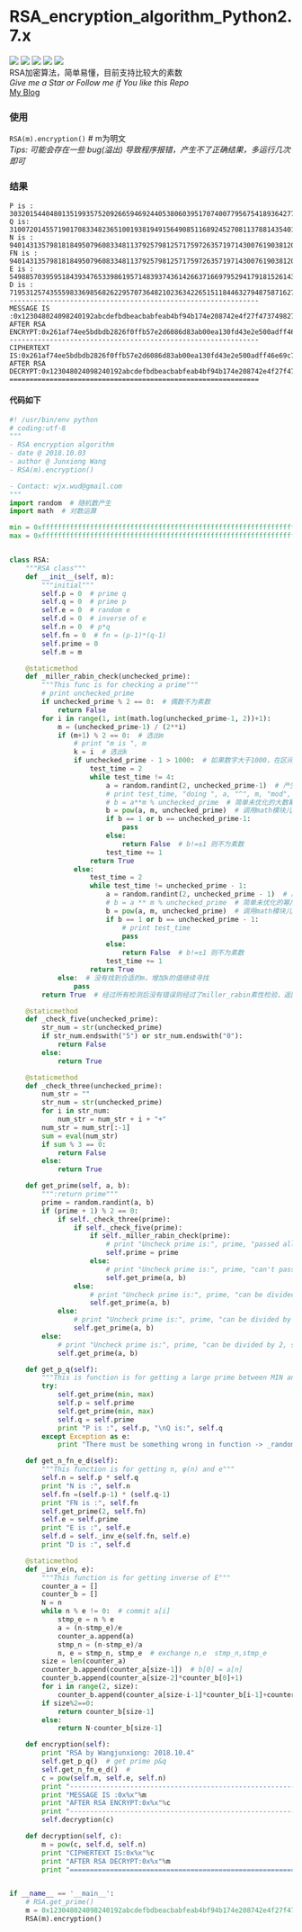 # RSA_encryption_algorithm_Python2.7.x
![](https://img.shields.io/badge/license-WTFPL-blue.svg) ![](https://img.shields.io/github/repo-size/JX-Wang/RSA_encryption_algorithm.svg) ![](https://img.shields.io/bitbucket/issues-raw/JX-Wang/RSA_encryption_algorithm.svg) ![](https://img.shields.io/github/forks/JX-Wang/RSA_encryption_algorithm.svg?label=Fork) ![](https://img.shields.io/github/stars/JX-Wang/RSA_encryption_algorithm.svg?style=social)  
RSA加密算法，简单易懂，目前支持比较大的素数  
*Give me a Star or Follow me if You like this Repo*  
[My Blog](http://www.wudly.cn)


### 使用
```RSA(m).encryption()```  # m为明文  
*Tips: 可能会存在一些 bug(溢出) 导致程序报错，产生不了正确结果，多运行几次即可*  
### 结果
```RSA by Wangjunxiong: 2018.10.4
P is : 303201544048013519935752092665946924405380603951707400779567541893642770464930150910685790993799269092713901018933957068020358905276691 
Q is: 310072014557190170833482365100193819491564908511689245270811378814354011227891505436090731570321125225652239245220940795064756618948467
N is : 94014313579818184950796083348113792579812571759726357197143007619038120411050228798616786935425909147831424638235492055404552761918135044866837651015026143649954498753550904546097503632046912130495568220285954004215962142287084178873450209462884660795311613202105282697
FN is : 94014313579818184950796083348113792579812571759726357197143007619038120411050228798616786935425909147831424638235492055404552761918134431593279045811335374415496732612807007600585040235400861751574860223504261182559615365764520058479131843322620505897448528086581057540
E is : 54988570395951843934765339861957148393743614266371669795294179181526143431305287146525831685427331645802658339082997466009597677334373715025811040971913484510621380163667965901248697616560693295183179998285390376258394940122179758410578406581355750417505819342414571823
D is : 71953125743555983369856826229570736482102363422651511844632794875871627266261546254478266663383398291006017968129349673882525177995952470648469837112861261905130413278557916655066172114898781013171742343994359168282094717543443871950171912642085983952822021781519146507
--------------------------------------------------------------
MESSAGE IS :0x123048024098240192abcdefbdbeacbabfeab4bf94b174e208742e4f27f4737498274b2348e80f00d808da595d5959f59595e95a959c9f341123f41231b12313f1313e123d1131c1231a121f131b13d123f
AFTER RSA ENCRYPT:0x261af74ee5bdbdb2826f0ffb57e2d6086d83ab00ea130fd43e2e500adff46e69c7ea572a40878a70eae33c1aec8a5d750ffdbeaa455598b6c68b969e1ff25b80644b0603090c0f958722aa528c3cab254a55ff4d6b74f830f807304135936160b427424df2ec3037d5d77eff7ac5ebf8
--------------------------------------------------------------
CIPHERTEXT IS:0x261af74ee5bdbdb2826f0ffb57e2d6086d83ab00ea130fd43e2e500adff46e69c7ea572a40878a70eae33c1aec8a5d750ffdbeaa455598b6c68b969e1ff25b80644b0603090c0f958722aa528c3cab254a55ff4d6b74f830f807304135936160b427424df2ec3037d5d77eff7ac5ebf8
AFTER RSA DECRYPT:0x123048024098240192abcdefbdbeacbabfeab4bf94b174e208742e4f27f4737498274b2348e80f00d808da595d5959f59595e95a959c9f341123f41231b12313f1313e123d1131c1231a121f131b13d123f
==============================================================
```
#### 代码如下
```python
#! /usr/bin/env python
# coding:utf-8
"""
- RSA encryption algorithm
- date @ 2018.10.03
- author @ Junxiong Wang
- RSA(m).encryption()

- Contact: wjx.wud@gmail.com
"""
import random  # 随机数产生
import math  # 对数运算

min = 0xfffffffffffffffffffffffffffffffffffffffffffffffffffffffffffffffffffffffffffffffffffffffffffffffffffffffffffffff
max = 0xffffffffffffffffffffffffffffffffffffffffffffffffffffffffffffffffffffffffffffffffffffffffffffffffffffffffffffffff


class RSA:
    """RSA class"""
    def __init__(self, m):
        """initial"""
        self.p = 0  # prime q
        self.q = 0  # prime p
        self.e = 0  # random e
        self.d = 0  # inverse of e
        self.n = 0  # p*q
        self.fn = 0  # fn = (p-1)*(q-1)
        self.prime = 0
        self.m = m

    @staticmethod
    def _miller_rabin_check(unchecked_prime):
        """This func is for checking a prime"""
        # print unchecked_prime
        if unchecked_prime % 2 == 0:  # 偶数不为素数
            return False
        for i in range(1, int(math.log(unchecked_prime-1, 2))+1):
            m = (unchecked_prime-1) / (2**i)
            if (m+1) % 2 == 0:  # 选出m
                # print "m is ", m
                k = i  # 选出k
                if unchecked_prime - 1 > 1000:  # 如果数字大于1000，在区间中选择2个a进行计算
                    test_time = 2
                    while test_time != 4:
                        a = random.randint(2, unchecked_prime-1)  # 产生随机数a∈(1,unchecked_prime-1)
                        # print test_time, "doing ", a, "^", m, "mod", unchecked_prime
                        # b = a**m % unchecked_prime  # 简单未优化的大数幂/模运算
                        b = pow(a, m, unchecked_prime)  # 调用math模块儿的pow函数
                        if b == 1 or b == unchecked_prime-1:
                            pass
                        else:
                            return False  # b!=±1 则不为素数
                        test_time += 1
                    return True
                else:
                    test_time = 2
                    while test_time != unchecked_prime - 1:
                        a = random.randint(2, unchecked_prime - 1)  # 产生随机数a∈(1,unchecked_prime-1)
                        # b = a ** m % unchecked_prime  # 简单未优化的幂/模运算
                        b = pow(a, m, unchecked_prime)  # 调用math模块儿的pow函数
                        if b == 1 or b == unchecked_prime - 1:
                            # print test_time
                            pass
                        else:
                            return False  # b!=±1 则不为素数
                        test_time += 1
                    return True
            else:  # 没有找到合适的m，增加k的值继续寻找
                pass
        return True  # 经过所有检测后没有错误则经过了miller_rabin素性检验，返回True

    @staticmethod
    def _check_five(unchecked_prime):
        str_num = str(unchecked_prime)
        if str_num.endswith("5") or str_num.endswith("0"):
            return False
        else:
            return True

    @staticmethod
    def _check_three(unchecked_prime):
        num_str = ""
        str_num = str(unchecked_prime)
        for i in str_num:
            num_str = num_str + i + "+"
        num_str = num_str[:-1]
        sum = eval(num_str)
        if sum % 3 == 0:
            return False
        else:
            return True

    def get_prime(self, a, b):
        """:return prime"""
        prime = random.randint(a, b)
        if (prime + 1) % 2 == 0:
            if self._check_three(prime):
                if self._check_five(prime):
                    if self._miller_rabin_check(prime):
                        # print "Uncheck prime is:", prime, "passed all check, it's a prime!"
                        self.prime = prime
                    else:
                        # print "Uncheck prime is:", prime, "can't pass miller rabin check, it's not a prime"
                        self.get_prime(a, b)
                else:
                    # print "Uncheck prime is:", prime, "can be divided by 5, so it's not a prime"
                    self.get_prime(a, b)
            else:
                # print "Uncheck prime is:", prime, "can be divided by 3, so it's not a prime"
                self.get_prime(a, b)
        else:
            # print "Uncheck prime is:", prime, "can be divided by 2, so it's not a prime"
            self.get_prime(a, b)

    def get_p_q(self):
        """This is function is for getting a large prime between MIN and MAX"""
        try:
            self.get_prime(min, max)
            self.p = self.prime
            self.get_prime(min, max)
            self.q = self.prime
            print "P is :", self.p, "\nQ is:", self.q
        except Exception as e:
            print "There must be something wrong in function -> _random_num:", str(e)

    def get_n_fn_e_d(self):
        """This function is for getting n, φ(n) and e"""
        self.n = self.p * self.q
        print "N is :", self.n
        self.fn =(self.p-1) * (self.q-1)
        print "FN is :", self.fn
        self.get_prime(2, self.fn)
        self.e = self.prime
        print "E is :", self.e
        self.d = self._inv_e(self.fn, self.e)
        print "D is :", self.d

    @staticmethod
    def _inv_e(n, e):
        """This function is for getting inverse of E"""
        counter_a = []
        counter_b = []
        N = n
        while n % e != 0:  # commit a[i]
            stmp_e = n % e
            a = (n-stmp_e)/e
            counter_a.append(a)
            stmp_n = (n-stmp_e)/a
            n, e = stmp_n, stmp_e  # exchange n,e  stmp_n,stmp_e
        size = len(counter_a)
        counter_b.append(counter_a[size-1])  # b[0] = a[n]
        counter_b.append(counter_a[size-2]*counter_b[0]+1)
        for i in range(2, size):
            counter_b.append(counter_a[size-i-1]*counter_b[i-1]+counter_b[i-2])
        if size%2==0:
            return counter_b[size-1]
        else:
            return N-counter_b[size-1]

    def encryption(self):
        print "RSA by Wangjunxiong: 2018.10.4"
        self.get_p_q()  # get prime p&q
        self.get_n_fn_e_d()  #
        c = pow(self.m, self.e, self.n)
        print "--------------------------------------------------------------"
        print "MESSAGE IS :0x%x"%m
        print "AFTER RSA ENCRYPT:0x%x"%c
        print "--------------------------------------------------------------"
        self.decryption(c)

    def decryption(self, c):
        m = pow(c, self.d, self.n)
        print "CIPHERTEXT IS:0x%x"%c
        print "AFTER RSA DECRYPT:0x%x"%m
        print "=============================================================="


if __name__ == '__main__':
    # RSA.get_prime()
    m = 0x123048024098240192abcdefbdbeacbabfeab4bf94b174e208742e4f27f4737498274b2348e80f00d808da595d5959f59595e95a959c9f341123f41231b12313f1313e123d1131c1231a121f131b13d123f
    RSA(m).encryption()
```
